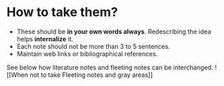 # How to take them?
- These should be **in your own words always**. Redescribing the idea helps **internalize** it.
- Each note should not be more than 3 to 5 sentences.
- Maintain web links or bibliographical references.

See below how literature notes and fleeting notes can be interchanged.
![[When not to take Fleeting notes and gray areas]]